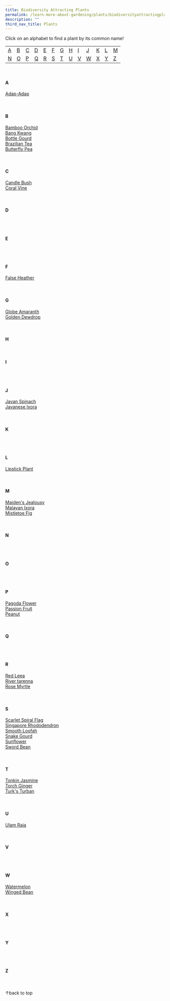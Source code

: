 ```yaml
---
title: Biodiversity Attracting Plants
permalink: /learn-more-about-gardening/plants/biodiversityattractingplants/
description: ""
third_nav_title: Plants
---
```

<a id="top"></a>
Click on an alphabet to find a plant by its common name!
<table>
	<tbody>
		<tr>
		<td style="width:0; border-bottom:0px"><a href="#a">A</a></td>
		<td style="width:0; border-bottom:0px"><a href="#b">B</a></td>
		<td style="width:0; border-bottom:0px"><a href="#c">C</a></td>
		<td style="width:0; border-bottom:0px"><a href="#d">D</a></td>
		<td style="width:0; border-bottom:0px"><a href="#e">E</a></td>
		<td style="width:0; border-bottom:0px"><a href="#f">F</a></td>
		<td style="width:0; border-bottom:0px"><a href="#g">G</a></td>
		<td style="width:0; border-bottom:0px"><a href="#h">H</a></td>
		<td style="width:0; border-bottom:0px"><a href="#i">I</a></td>
		<td style="width:0; border-bottom:0px"><a href="#j">J</a></td>
		<td style="width:0; border-bottom:0px"><a href="#k">K</a></td>
		<td style="width:0; border-bottom:0px"><a href="#l">L</a></td>
		<td style="border-bottom:0px"><a href="#m">M</a></td>
	</tr>
		<tr>
		<td style="width:0; border-bottom:0px"><a href="#n">N</a></td>
		<td style="width:0; border-bottom:0px"><a href="#o">O</a></td>
		<td style="width:0; border-bottom:0px"><a href="#p">P</a></td>
		<td style="width:0; border-bottom:0px"><a href="#q">Q</a></td>
		<td style="width:0; border-bottom:0px"><a href="#r">R</a></td>
		<td style="width:0; border-bottom:0px"><a href="#s">S</a></td>
		<td style="width:0; border-bottom:0px"><a href="#t">T</a></td>
		<td style="width:0; border-bottom:0px"><a href="#u">U</a></td>
		<td style="width:0; border-bottom:0px"><a href="#v">V</a></td>
		<td style="width:0; border-bottom:0px"><a href="#w">W</a></td>
		<td style="width:0; border-bottom:0px"><a href="#x">X</a></td>
		<td style="width:0; border-bottom:0px"><a href="#y">Y</a></td>
		<td style="border-bottom:0px"><a href="#z">Z</a></td>
	</tr>
</tbody></table>
<br>

<section>
<h4 id="a">A</h4>
<a href="/page-index/ornamental-plants/adap-adap/">Adap-Adap</a><br>
	<br><br>
</section>

<section>
<h4 id="b">B</h4>
<a href="/page-index/ornamental-plants/bamboo-orchid/">Bamboo Orchid</a><br>
<a href="/page-index/edible-plants/bang-kwang/">Bang Kwang</a><br>
<a href="/page-index/edible-plants/bottle-gourd/">Bottle Gourd</a><br>
<a href="/page-index/ornamental-plants/brazilian-tea/">Brazilian Tea</a><br>
<a href="/page-index/edible-plants/butterfly-pea/">Butterfly Pea</a><br>
	 <br><br>
</section>

<section>
<h4 id="c">C</h4>
<a href="/page-index/ornamental-plants/candle-bush/">Candle Bush</a><br>
<a href="/page-index/ornamental-plants/coral-bush/">Coral Vine</a><br>
	 <br><br>
</section>

<section>
<h4 id="d">D</h4>
	<br><br>
</section>

<section>
<h4 id="e">E</h4>
	<br><br>
</section>

<section>
<h4 id="f">F</h4>
<a href="/page-index/ornamental-plants/false-heather/">False Heather</a><br>
	<br><br>
</section>

<section>
<h4 id="g">G</h4>
<a href="/page-index/ornamental-plants/globe-amaranth/">Globe Amaranth</a><br>
<a href="/page-index/ornamental-plants/golden-dewdrop/">Golden Dewdrop</a><br>
<br><br>
</section>

<section>
<h4 id="h">H</h4>
<br>
</section>

<section>
<h4 id="i">I</h4>
<br><br>
</section>

<section>
<h4 id="j">J</h4>
<a href="/page-index/edible-plants/javan-spinach/">Javan Spinach</a><br>
<a href="/page-index/ornamental-plants/javanese-ixora/">Javanese Ixora</a><br>
	<br><br>
	</section>

<section>
<h4 id="k">K</h4>
<br><br>
</section>

<section>
<h4 id="l">L</h4>
<a href="/page-index/ornamental-plants/lipstick-plant/">Lipstick Plant</a><br>
<br><br>
</section>

<section>
<h4 id="m">M</h4>
<a href="/page-index/ornamental-plants/maidens-jealousy/">Maiden's Jealousy</a><br>
<a href="/page-index/ornamental-plants/malayan-ixora/">Malayan Ixora</a><br>
<a href="/page-index/ornamental-plants/mistletoe-fig/">Mistletoe Fig</a><br>
	<br><br>
</section>

<section>
<h4 id="n">N</h4>
<br><br>
	</section>
	
<section>
<h4 id="o">O</h4>
<br><br>
</section>

<section>
<h4 id="p">P</h4>
<a href="/page-index/ornamental-plants/pagoda-flower/">Pagoda Flower</a><br>
<a href="/page-index/edible-plants/passion-fruit/">Passion Fruit</a><br>
<a href="/page-index/edible-plants/peanut/">Peanut</a><br>
<br><br>
</section>

<section>
<h4 id="q">Q</h4>
<br><br>
	</section>
	
<section>
<h4 id="r">R</h4>
<a href="/page-index/ornamental-plants/red-leea/">Red Leea</a><br>
<a href="/page-index/ornamental-plants/river-tarenna/">River tarenna</a><br>
<a href="/page-index/ornamental-plants/rose-myrtle/">Rose Myrtle</a><br>
	<br><br>
</section>

<section>
<h4 id="s">S</h4>
<a href="/page-index/ornamental-plants/scarlet-spiral-flag /">Scarlet Spiral Flag</a><br>
<a href="/page-index/ornamental-plants/singapore-rhododendron/">Singapore Rhododendron</a><br>
<a href="/page-index/edible-plants/smooth-loofah/">Smooth Loofah</a><br>
<a href="/page-index/ornamental-plants/snake-gourd/">Snake Gourd</a><br>
<a href="/page-index/ornamental-plants/sunflower/">Sunflower</a><br>
<a href="/page-index/edible-plants/sword-bean/">Sword Bean</a><br>
<br><br>
</section>

<section>
<h4 id="t">T</h4>
<a href="/page-index/ornamental-plants/tonkin-jasmine/">Tonkin Jasmine</a><br>
<a href="/page-index/ornamental-plants/torch-ginger/">Torch Ginger</a><br>
<a href="/page-index/ornamental-plants/turks-turban/">Turk's Turban</a><br>
	<br><br>
</section>

<section>
<h4 id="u">U</h4>
<a href="/page-index/edible-plants/ulam-raja/">Ulam Raja</a><br>
	<br><br>
	</section>

<section>
<h4 id="v">V</h4>
	<br><br>
	</section>
	
<section>
<h4 id="w">W</h4>
<a href="/page-index/edible-plants/watermelon/">Watermelon</a><br>
<a href="/page-index/edible-plants/winged-bean/">Winged Bean</a><br>
	<br><br>
	</section>

<section>
<h4 id="x">X</h4>
	<br><br>
	</section>
	
<section>
<h4 id="y">Y</h4>
	<br><br>
	</section>
	
<section>
<h4 id="z">Z</h4>
	<br><br>
	</section>
	
<div class="float-buttons">
	<div style="position:relative;" class="inner-wrapper-sticky">
  <a style="text-decoration:none" class="float-buttons left" href="#top">↑back to top</a>
	</div>
	</div>